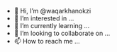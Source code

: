 - 👋 Hi, I’m @waqarkhanokzi
- 👀 I’m interested in ...
- 🌱 I’m currently learning ...
- 💞️ I’m looking to collaborate on ...
- 📫 How to reach me ...

<!---
waqarkhanokzi/waqarkhanokzi is a ✨ special ✨ repository because its `README.md` (this file) appears on your GitHub profile.
You can click the Preview link to take a look at your changes.
--->
